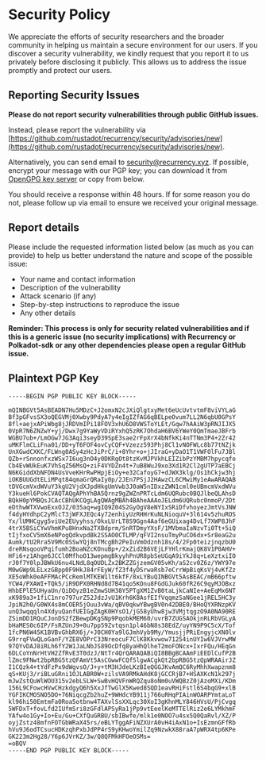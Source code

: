 # Security Policy

We appreciate the efforts of security researchers and the broader community in helping us maintain a
secure environment for our users. If you discover a security vulnerability, we kindly request that
you report it to us privately before disclosing it publicly. This allows us to address the issue
promptly and protect our users.

## Reporting Security Issues

**Please do not report security vulnerabilities through public GitHub issues.**

Instead, please report the vulnerability via [https://github.com/rustadot/recurrency/security/advisories/new](https://github.com/rustadot/recurrency/security/advisories/new).

Alternatively, you can send email to [security@recurrency.xyz](mailto:security@recurrency.xyz). If
possible, encrypt your message with our PGP key; you can download it from [OpenGPG key server](https://keys.openpgp.org/vks/v1/by-fingerprint/0E50AE7CFD8195999CF45370B766E94411B9B734)
or copy from below.

You should receive a response within 48 hours. If for some reason you do not, please follow up via
email to ensure we received your original message.

## Report details

Please include the requested information listed below (as much as you can provide) to help us better
understand the nature and scope of the possible issue:

- Your name and contact information
- Description of the vulnerability
- Attack scenario (if any)
- Step-by-step instructions to reproduce the issue
- Any other details

**Reminder: This process is only for security related vulnerabilities and if this is a generic issue
(no security implications) with Recurrency or Polkadot-sdk or any other dependencies please open a
regular GitHub issue.**

## Plaintext PGP Key

```
-----BEGIN PGP PUBLIC KEY BLOCK-----

mQINBGVt5AsBEADN7Hu5MDzC+J2omxN2cJXiQlgtxyMet6eUcUvtvtmF8viVYLaG
Bf3pGFvsSX3oQEGVMj0Xwby9PdyA7y4eIgIZfAG6qBELpeOvum7LL2N6qbU0GPsY
8fl+aejxAPiWbg8jJRDVmIPi18FOV3xhU6D8VWSToYLEt/Gqw7hAAiW3pRNJIJX5
0VpR7N6ZNZwY+yj/Dwx7g9YaWyVDiRYxhQ5zRK7OhdaH6BV6YWeY0QmTmaeJBFrb
WGBU7ub+/LmOGw7JG3Aqi3seyD39SpE3sae2rFpXrX4bNfkKi4nTTNm3P4+2Zr42
uMKFlmCLiFna01/DD+yT6FOF4ovCyCQF+Vzezz593Phj8Cl1vNOFWLc8b77tNZjk
UnXGwdCXKC/FLWng0ASy4zHcJiPrC/i+8Yhr+o+jJIraG+yDaO1T1VWFOlFu7JBl
QZb+rSnnonfxzWSx7I6ug3nO4y0DKRgOt8tzKvMJPVkhLEIZibPzYMBM7hpycqfo
Cb4EvWUkEuK7VhSqZ56MsQ+ziF4VYDZn4t+7uB8WuJ9xo3Xd1R2Cl2gUTP7aEBCj
N6KGiddXbNFDN4UsVveKHrRwPHpjEiOy+e32CafoyG7+dJWX3klg/Os1hCkjw3hj
iOKBUUGdtELiMPqt84qmaGrQRaIy0p/2JEn7PSjJ2HAwzCL6CMwiMy1eAwARAQAB
tDVGcmVxdWVuY3kgU2VjdXJpdHkgUmVwb3J0aW5nIDxzZWN1cml0eUBmcmVxdWVu
Y3kueHl6PokCVAQTAQgAPhYhBA5Qrnz9gZWZnPRTcLdm6UQRubc0BQJlbeQLAhsD
BQkH0pYMBQsJCAcCBhUKCQgLAgQWAgMBAh4BAheAAAoJELdm6UQRubc0nmoP/2Dt
eDthwWTXVwoExxOJZ/035aq+wgIQ9Z04S2GyOgV8eNYIxSRiDfvhoyezJmtVsJNW
f4dyHYdhpC2yMlcT3jWFXJEQc4y72enhiyUzRHHrKuNLNioquV+3l614v5zhuROS
Yx/lUMHCgyg5viUe2EUyyhss/OkxLUrLT8S9Ggn4Aaf6eGUixag4DvLf7XWP8JhF
4trX5BSiCYwVhmKPu8HnxNa2TXBdprm/SnRTDmyYXsF/1MVbmaIaNzvTi0Tt+5iQ
tIjfxoCV5mX6eNPogQdkvpdBk2SSAO0CTLMP/qFVI2nsuTmyPuCO6dx+Sr8eaG2u
Aumk/tU2Rra5V9Mc0SSwYQj8nTMcgBh2PeIuVmOdznh18s/4/2Fp0teizjnqzbU0
dreRNsqooVPqifumh2BoaNZcKOnuBp+/2xZid2B6VEjLFYHlrKmajQK8V1P0AHV+
HFi6+z1Ahge6JCCl0MfhoO13wepmgBkyyhPnUR8pbSeUGqA9iYkJ8q+LeXztxiIO
rJ0f7Y0lpJBWkU6nu4LNdL8qOUDLZx2BKZZGjzemGV05vKh/aS2cv0Z6z/YWY97e
M0wGWp9LELxzGBpp0F9HkJ84rFEyW/fZ3f4yDSrwaRsb7eCrrWpBiqKsVj4vKfZz
XE5oWhk0eAFFMAcPCcRemlMTKEW1lt6kfF/8xLYBuQINBGVt5AsBEAC/mB66pftw
YCW4/PXAWI+TQk5/iR9DPX0RHNd8d7B41qo5KOnu8FGdGJuk60fR26C9qyMJOBxz
HhbEPlE5UHyaUn/QiDOyzB1eZmwSUH38Y5PTgXM1ZvB0taLjkCaNIe+AeEqMx6NT
xK989a3+1fiC1nro797urZ52JdzJvU1Krh6K8AsfEIfVqqmzSaNGee1jREL5HC3y
JpiN2h0/G0WX4s8mCOER5jOuu3vWa/qBV0qkwYBwgBV0n42DBE0/BHoQYXRNzpKV
unQ3wqqqln4XdyuQanfUEIGgZAgK0HYsO1/jG58yUhw8jw3VMjtqgzO9A0NA90RE
ZSimDD1RQuCJonDS2fZBewpDKgSNp9PqobkMEM60/uvrB7ZUGSAOkjnRLRbVGLyA
bHaMES0c6IP/FsRZUnJ9+0u7pp59Zvtqsn1pl46bN8s38EdZ/uyYN9P9C5cX/Tof
1fcPN6W45K1BVBvGhbRX6j/+J0CH0Ya9lGJmhVyb9My/YmusjjPRiEngyjcXN0lv
G9rrqFVwQLoGanF/YZE8VOPrC33NreocuF7ClK8Kkvwow71254inUYIw6VJVrwMW
97QYvDAJ8iRLh6fY2W1JaLNbJS89OcDfq8yaHhQlheT2moFONcx+IxrFQu/HEqGn
6DLCoYnNrHtVH2ZfRvE3T0dzJ/NtTr4QrQARAQABiQI8BBgBCAAmFiEEDlCufP2B
lZmc9FNwt2bpRBG5tzQFAmVt5AsCGwwFCQfSlgwACgkQt2bpRBG5tzQpWRAAirJZ
I1CQzk4+tYdFzPx9dWgvsO/J+y+tM3HJdeLKzBIeQGGJKvAmQC6RyMhhXwapznm8
qS+KUj3/riBLuGRni1OJLABR0W+zilsVA9RMkAHdK8jGCCRjB7+HSAXKcN1k297j
mJwZstQuWlWOU315v2ebLSLW+SwBvHQVFnWRQZqu8oNm0uVWQBzZ0jAzoMXi/KDm
156L9CFowcHVwCHzkdgyQ6h5XxJfTwGlX5Kwed8SQD1eavRHiFstl6S4bqG9+xlB
YGFIKCMOSNO5DO+76NiqcgZb2huZ+9WHdcYB911j766uRHqPIAinWOARPYmtaLoT
kl96hi50EmtmFa0Roa5otbnw4TAXvlSsXXLqc30XoI3gKhnMLY846HVsU/PjCvgq
5WFDxT+fovLfd2IUfmSri8zGFdlAPSyRa1jPp9vtEeelKeMTTElRiz2e6LYMkhmF
YAfw4o1Gy+Io+Eu/Gu+CXfQuGRBU/sbIBwfe/mlk1e0NOO7u4sx5Q0QaRvl/XZ/P
oyjZstz48mfnFOTGbWRaX45rs/eBLYTggAFiNZXUrA0vH4iAxN1o+IsEzmnGFfRb
hVu9J6odTCsucHDKzqhPxbJdPP4rS9yKHwoYmilZq9NzwkX88raA7pWRX4tp6KPe
GK223m2Hg28/Y6p6JVrKZ/3w/Q8QFMkHFOeOSMs=
=oBQV
-----END PGP PUBLIC KEY BLOCK-----
```
